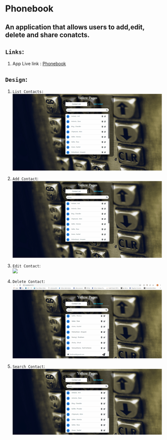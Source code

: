 # Phonebook

## An application that allows users to add,edit, delete and share conatcts.

## `Links`: 
1. App Live link : [Phonebook](https://youryellowpages.herokuapp.com) 

## `Design`:

1. `List Contacts:`<br> 
![](https://github.com/rastogi-s/Phonebook/blob/master/Gifs/ContactLists.gif)

2. `Add Contact`:<br>
![](https://github.com/rastogi-s/Phonebook/blob/master/Gifs/AddContact.gif)

3. `Edit Contact`:<br>
![](https://github.com/rastogi-s/Phonebook/blob/master/Gifs/EditContact.gif)

4. `Delete Contact`:<br>
![](https://github.com/rastogi-s/Phonebook/blob/master/Gifs/DeleteContact.gif)

5. `Search Contact`:<br>
![](https://github.com/rastogi-s/Phonebook/blob/master/Gifs/SearchContact.gif)
